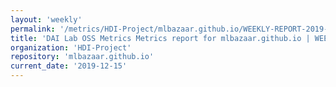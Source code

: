 ```yaml
---
layout: 'weekly'
permalink: '/metrics/HDI-Project/mlbazaar.github.io/WEEKLY-REPORT-2019-12-15'
title: 'DAI Lab OSS Metrics Metrics report for mlbazaar.github.io | WEEKLY-REPORT-2019-12-15'
organization: 'HDI-Project'
repository: 'mlbazaar.github.io'
current_date: '2019-12-15'
---
```

